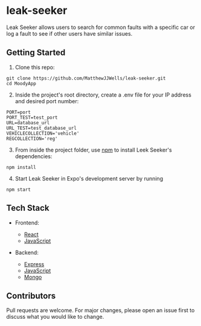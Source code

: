 # leak-seeker
Leak Seeker allows users to search for common faults with a specific car or log a fault to see if other users have similar issues. 

## Getting Started

1. Clone this repo:

```
git clone https://github.com/MatthewJJWells/leak-seeker.git
cd MoodyApp
```

2. Inside the project's root directory, create a .env file for your IP address and desired port number:

```
PORT=port
PORT_TEST=test_port
URL=database_url
URL_TEST=test_database_url
VEHICLECOLLECTION='vehicle'
REGCOLLECTION='reg'
```
3. From inside the project folder, use [npm](https://npmjs.com/) to install Leek Seeker's dependencies:

```
npm install
```

4. Start Leak Seeker in Expo's development server by running

```
npm start
```
## Tech Stack

- Frontend:
  
  - [React](https://reactjs.org/)
  - [JavaScript](https://www.javascript.com/)
 
 
- Backend:
  - [Express](https://expressjs.com/)
  - [JavaScript](https://www.javascript.com/)
  - [Mongo](https://www.mongodb.com/)

## Contributors

Pull requests are welcome. For major changes, please open an issue first to discuss what you would like to change.




